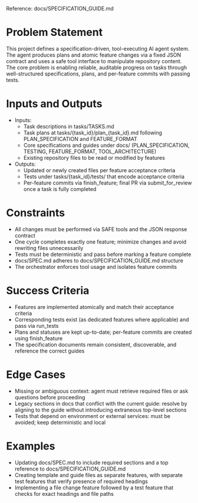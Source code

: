 Reference: docs/SPECIFICATION_GUIDE.md

# Problem Statement
This project defines a specification-driven, tool-executing AI agent system. The agent produces plans and atomic feature changes via a fixed JSON contract and uses a safe tool interface to manipulate repository content. The core problem is enabling reliable, auditable progress on tasks through well-structured specifications, plans, and per-feature commits with passing tests.

# Inputs and Outputs
- Inputs:
  - Task descriptions in tasks/TASKS.md
  - Task plans at tasks/{task_id}/plan_{task_id}.md following PLAN_SPECIFICATION and FEATURE_FORMAT
  - Core specifications and guides under docs/ (PLAN_SPECIFICATION, TESTING, FEATURE_FORMAT, TOOL_ARCHITECTURE)
  - Existing repository files to be read or modified by features
- Outputs:
  - Updated or newly created files per feature acceptance criteria
  - Tests under tasks/{task_id}/tests/ that encode acceptance criteria
  - Per-feature commits via finish_feature; final PR via submit_for_review once a task is fully completed

# Constraints
- All changes must be performed via SAFE tools and the JSON response contract
- One cycle completes exactly one feature; minimize changes and avoid rewriting files unnecessarily
- Tests must be deterministic and pass before marking a feature complete
- docs/SPEC.md adheres to docs/SPECIFICATION_GUIDE.md structure
- The orchestrator enforces tool usage and isolates feature commits

# Success Criteria
- Features are implemented atomically and match their acceptance criteria
- Corresponding tests exist (as dedicated features where applicable) and pass via run_tests
- Plans and statuses are kept up-to-date; per-feature commits are created using finish_feature
- The specification documents remain consistent, discoverable, and reference the correct guides

# Edge Cases
- Missing or ambiguous context: agent must retrieve required files or ask questions before proceeding
- Legacy sections in docs that conflict with the current guide: resolve by aligning to the guide without introducing extraneous top-level sections
- Tests that depend on environment or external services: must be avoided; keep deterministic and local

# Examples
- Updating docs/SPEC.md to include required sections and a top reference to docs/SPECIFICATION_GUIDE.md
- Creating template and guide files as separate features, with separate test features that verify presence of required headings
- Implementing a file change feature followed by a test feature that checks for exact headings and file paths

